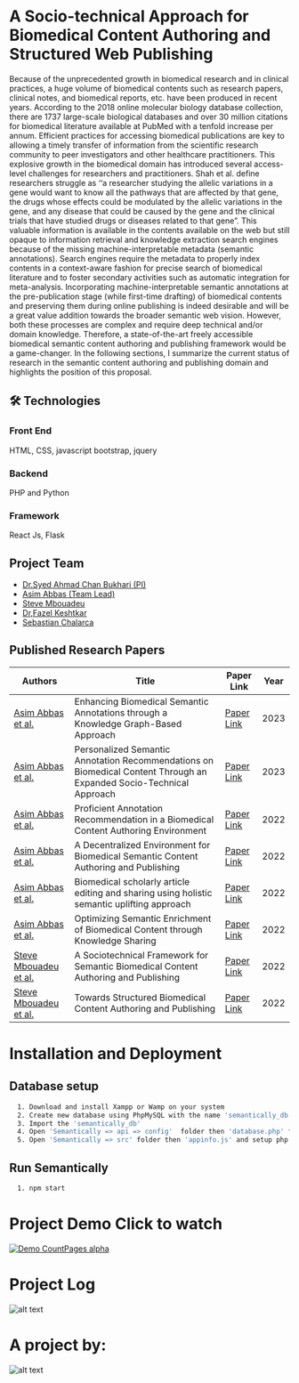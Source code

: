 
# A Socio-technical Approach for Biomedical Content Authoring and Structured Web Publishing

Because of the unprecedented growth in biomedical research and in clinical practices, a huge volume of biomedical contents such as research papers, clinical notes, and biomedical reports, etc. have been produced
in recent years. According to the 2018 online molecular biology database collection, there are 1737 large-scale biological databases and over 30 million citations for biomedical literature available at PubMed
with a tenfold increase per annum. Efficient practices for accessing biomedical publications are key to allowing a timely transfer of information from the scientific research community to peer investigators and
other healthcare practitioners. This explosive growth in the biomedical domain has introduced several access-level challenges for researchers and practitioners. Shah et al. define researchers struggle as ‘‘a
researcher studying the allelic variations in a gene would want to know all the pathways that are affected by that gene, the drugs whose effects could be modulated by the allelic variations in the gene, and any
disease that could be caused by the gene and the clinical trials that have studied drugs or diseases related to that gene”. This valuable information is available in the contents available on the web but still opaque
to information retrieval and knowledge extraction search engines because of the missing machine-interpretable metadata (semantic annotations). Search engines require the metadata to properly index
contents in a context-aware fashion for precise search of biomedical literature and to foster secondary activities such as automatic integration for meta-analysis. Incorporating machine-interpretable
semantic annotations at the pre-publication stage (while first-time drafting) of biomedical contents and preserving them during online publishing is indeed desirable and will be a great value addition towards the
broader semantic web vision. However, both these processes are complex and require deep technical and/or domain knowledge. Therefore, a state-of-the-art freely accessible biomedical semantic content
authoring and publishing framework would be a game-changer. In the following sections, I summarize the current status of research in the semantic content authoring and publishing domain and highlights the
position of this proposal.

## 🛠 Technologies
### Front End
HTML, CSS, javascript bootstrap, jquery

### Backend
PHP and Python

### Framework
React Js, Flask


## Project Team

- [Dr.Syed Ahmad Chan Bukhari (PI)](https://www.stjohns.edu/academics/faculty/syed-ahmad-chan-bukhari)
- [Asim Abbas (Team Lead)](https://www.linkedin.com/in/asim-abbas-b2891ab8/)
- [Steve Mbouadeu](https://www.linkedin.com/in/stevembouadeu/)
- [Dr,Fazel Keshtkar](https://www.stjohns.edu/academics/faculty/fazel-keshtkar)
- [Sebastian Chalarca](https://www.linkedin.com/in/sebastian-chalarca-603939201/)

## Published Research Papers

| Authors | Title | Paper Link | Year|
| --- | --- | --- | --- |
| [Asim Abbas et al.](https://scholar.google.com/citations?hl=en&user=gNtO-mYAAAAJ&view_op=list_works&sortby=pubdate) | Enhancing Biomedical Semantic Annotations through a Knowledge Graph-Based Approach | [Paper Link](https://www.researchgate.net/publication/370619237_Enhancing_Biomedical_Semantic_Annotations_through_a_Knowledge_Graph-Based_Approach) | 2023 |
| [Asim Abbas et al.](https://scholar.google.com/citations?view_op=view_citation&hl=en&user=gNtO-mYAAAAJ&sortby=pubdate&citation_for_view=gNtO-mYAAAAJ:mVmsd5A6BfQC) | Personalized Semantic Annotation Recommendations on Biomedical Content Through an Expanded Socio-Technical Approach | [Paper Link](https://www.researchgate.net/publication/369015366_Personalized_Semantic_Annotation_Recommendations_on_Biomedical_Content_Through_an_Expanded_Socio-Technical_Approach) | 2023 |
| [Asim Abbas et al.](https://scholar.google.com/citations?view_op=view_citation&hl=en&user=gNtO-mYAAAAJ&sortby=pubdate&citation_for_view=gNtO-mYAAAAJ:qxL8FJ1GzNcC) | Proficient Annotation Recommendation in a Biomedical Content Authoring Environment | [Paper Link](https://www.researchgate.net/publication/365351492_Proficient_Annotation_Recommendation_in_a_Biomedical_Content_Authoring_Environment) | 2022 |
| [Asim Abbas et al.](https://scholar.google.com/citations?view_op=view_citation&hl=en&user=gNtO-mYAAAAJ&sortby=pubdate&citation_for_view=gNtO-mYAAAAJ:4DMP91E08xMC) | A Decentralized Environment for Biomedical Semantic Content Authoring and Publishing | [Paper Link](https://www.researchgate.net/publication/367975893_A_Decentralized_Environment_for_Biomedical_Semantic_Content_Authoring_and_Publishing) | 2022 |
| [Asim Abbas et al.](https://scholar.google.com/citations?view_op=view_citation&hl=en&user=gNtO-mYAAAAJ&sortby=pubdate&citation_for_view=gNtO-mYAAAAJ:Zph67rFs4hoC) | Biomedical scholarly article editing and sharing using holistic semantic uplifting approach | [Paper Link](https://www.researchgate.net/publication/360382563_Biomedical_Scholarly_Article_Editing_and_Sharing_using_Holistic_Semantic_Uplifting_Approach) | 2022 |
| [Asim Abbas et al.](https://scholar.google.com/citations?view_op=view_citation&hl=en&user=gNtO-mYAAAAJ&sortby=pubdate&citation_for_view=gNtO-mYAAAAJ:aqlVkmm33-oC) | Optimizing Semantic Enrichment of Biomedical Content through Knowledge Sharing | [Paper Link](https://www.researchgate.net/publication/366177701_Optimizing_Semantic_Enrichment_of_Biomedical_Content_through_Knowledge_Sharing) | 2022 |
| [Steve Mbouadeu et al.](https://scholar.google.com/citations?view_op=view_citation&hl=en&user=gNtO-mYAAAAJ&sortby=pubdate&citation_for_view=gNtO-mYAAAAJ:KlAtU1dfN6UC) | A Sociotechnical Framework for Semantic Biomedical Content Authoring and Publishing | [Paper Link](https://www.researchgate.net/publication/360380925_A_Sociotechnical_Framework_for_Semantic_Biomedical_Content_Authoring_and_Publishing) | 2022 |
| [Steve Mbouadeu et al.](https://scholar.google.com/citations?view_op=view_citation&hl=en&user=gNtO-mYAAAAJ&sortby=pubdate&citation_for_view=gNtO-mYAAAAJ:kNdYIx-mwKoC) | Towards Structured Biomedical Content Authoring and Publishing | [Paper Link](https://www.researchgate.net/publication/359427284_Towards_Structured_Biomedical_Content_Authoring_and_Publishing) | 2022 |

# Installation and Deployment
## Database setup
```bash
  1. Download and install Xampp or Wamp on your system 
  2. Create new database using PhpMySQL with the name 'semantically_db'
  3. Import the 'semantically_db'
  4. Open 'Semantically => api => config'  folder then 'database.php' file and setup database path
  5. Open 'Semantically => src' folder then 'appinfo.js' and setup php folder path 
```
## Run Semantically
```bash
  1. npm start
```

# Project Demo Click to watch
[![Demo CountPages alpha](https://github.com/bukharilab/Semantically/blob/master/landing/src/demo_img.png)](https://gosemantically.com/)

# Project Log
![alt text](https://github.com/ahmadchan/Semantically/blob/master/logo.png)

# A project by:

![alt text](http://bukharilab.org/wp-content/uploads/2021/05/bukharilab-removebg-preview-1.png)

